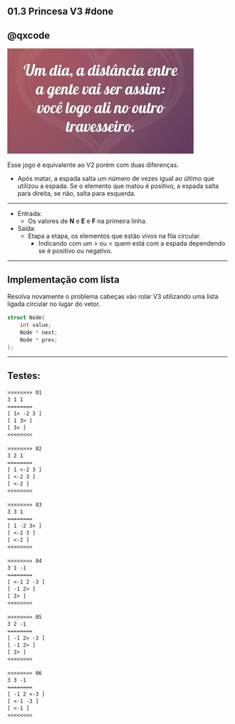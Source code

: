 ## 01.3 Princesa V3                       #done
## @qxcode

[![](__capa.jpg)](https://www.youtube.com/watch?v=uCsD3ZGzMgE)


Esse jogo é equivalente ao V2 porém com duas diferenças.
- Após matar, a espada salta um número de vezes igual ao último que utilizou a espada. Se o elemento que matou é positivo, a espada salta para direita, se não, salta para esquerda.

___
- Entrada:
    - Os valores de **N** e **E** e **F** na primeira linha.
- Saída:
    - Etapa a etapa, os elementos que estão vivos na fila circular.
        - Indicando com um > ou < quem está com a espada dependendo se é positivo ou negativo.


___
## Implementação com lista

Resolva novamente o problema cabeças vão rolar V3 utilizando uma lista ligada circular no lugar do vetor.

```c
struct Node{
    int value;
    Node * next;
    Node * prev;
};

```

___
## Testes:

```
>>>>>>>> 01
3 1 1
========
[ 1> -2 3 ]
[ 1 3> ]
[ 3> ]
<<<<<<<<

>>>>>>>> 02
3 2 1
========
[ 1 <-2 3 ]
[ <-2 3 ]
[ <-2 ]
<<<<<<<<

>>>>>>>> 03
3 3 1
========
[ 1 -2 3> ]
[ <-2 3 ]
[ <-2 ]
<<<<<<<<

>>>>>>>> 04
3 1 -1
========
[ <-1 2 -3 ]
[ -1 2> ]
[ 2> ]
<<<<<<<<

>>>>>>>> 05
3 2 -1
========
[ -1 2> -3 ]
[ -1 2> ]
[ 2> ]
<<<<<<<<

>>>>>>>> 06
3 3 -1
========
[ -1 2 <-3 ]
[ <-1 -3 ]
[ <-1 ]
<<<<<<<<

```


